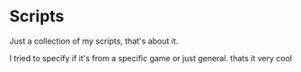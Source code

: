 # Scripts
Just a collection of my scripts, that's about it.

I tried to specify if it's from a specific game or just general.
thats it very cool
